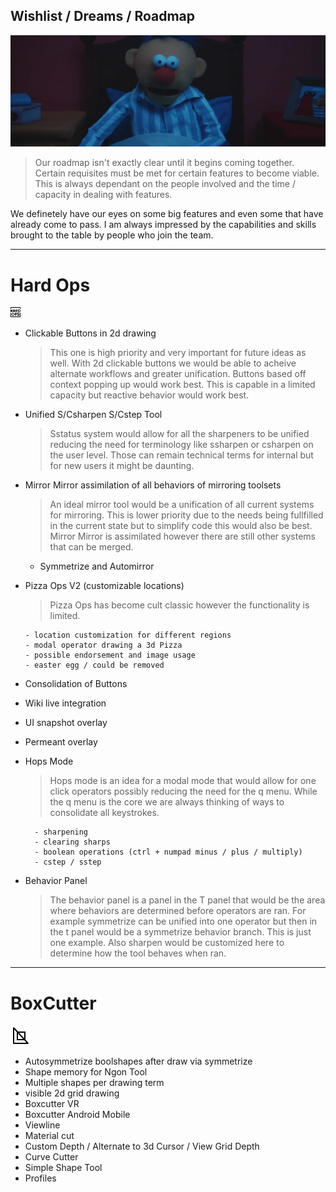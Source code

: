 ## Wishlist / Dreams / Roadmap

![](img\dream.gif)

> Our roadmap isn't exactly clear until it begins coming together. Certain requisites must
be met for certain features to become viable. This is always dependant on the people
involved and the time / capacity in dealing with features.

We definetely have our eyes on some big features and even some that have already
come to pass. I am always impressed by the capabilities and skills brought to the
table by people who join the team.

___

# Hard Ops
![image](img\icons\HardOps.png)

- Clickable Buttons in 2d drawing
  > This one is high priority and very important for future ideas as well. With 2d
  clickable buttons we would be able to acheive alternate workflows and greater unification.
  Buttons based off context popping up would work best. This is capable in a limited capacity
  but reactive behavior would work best.

- Unified S/Csharpen S/Cstep Tool
  > Sstatus system would allow for all the sharpeners to be unified reducing
  the need for terminology like ssharpen or csharpen on the user level. Those can
  remain technical terms for internal but for new users it might be daunting.

- Mirror Mirror assimilation of all behaviors of mirroring toolsets
  > An ideal mirror tool would be a unification of all current systems for mirroring.
  This is lower priority due to the needs being fullfilled in the current state but to
  simplify code this would also be best. Mirror Mirror is assimilated however there are still
  other systems that can be merged.

    - Symmetrize and Automirror


- Pizza Ops V2 (customizable locations)
  > Pizza Ops has become cult classic however the functionality is limited.

      - location customization for different regions
      - modal operator drawing a 3d Pizza
      - possible endorsement and image usage
      - easter egg / could be removed

- Consolidation of Buttons
- Wiki live integration
- UI snapshot overlay
- Permeant overlay
- Hops Mode
    > Hops mode is  an idea for a modal mode that would allow for one click
    operators possibly reducing the need for the q menu. While the q menu is the core
    we are always thinking of ways to consolidate all keystrokes.

        - sharpening
        - clearing sharps
        - boolean operations (ctrl + numpad minus / plus / multiply)
        - cstep / sstep  

- Behavior Panel
    > The behavior panel is a panel in the T panel that would be the area where behaviors
    are determined before operators are ran. For example symmetrize can be unified into one
    operator but then in the t panel would be a symmetrize behavior branch. This is just one
    example. Also sharpen would be customized here to determine how the tool behaves when ran.

___
# BoxCutter
![image](img\icons\BoxCutter.png)

- Autosymmetrize boolshapes after draw via symmetrize
- Shape memory for Ngon Tool
- Multiple shapes per drawing term
- visible 2d grid drawing
- Boxcutter VR
- Boxcutter Android Mobile
- Viewline
- Material cut
- Custom Depth / Alternate to 3d Cursor / View Grid Depth
- Curve Cutter
- Simple Shape Tool
- Profiles
